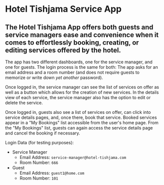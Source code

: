 # Hotel Tishjama Service App

## The Hotel Tishjama App offers both guests and service managers ease and convenience when it comes to effortlessly booking, creating, or editing services offered by the hotel.

The app has two different dashboards, one for the service manager, and one for guests. The login process is the same for both: The app asks for an email address and a room number (and does not require guests to memorize or write down _yet another_ password).

Once logged in, the service manager can see the list of services on offer as well as a button which allows for the creation of new services. In the details view of each service, the service manager also has the option to edit or delete the service.

Once logged in, guests also see a list of services on offer, can click into service details pages, and, once there, book that service. Booked services appear in a "My Bookings" list accessible from the user's home page. From the "My Bookings" list, guests can again access the service details page and cancel the booking if necessary.

Login Data (for testing purposes):

- Service Manager
  - Email Address: `service-manager@hotel-tishjama.com`
  - Room Number: `666`
- Guest
  - Email Address: `guest1@home.com`
  - Room Number: `101`
